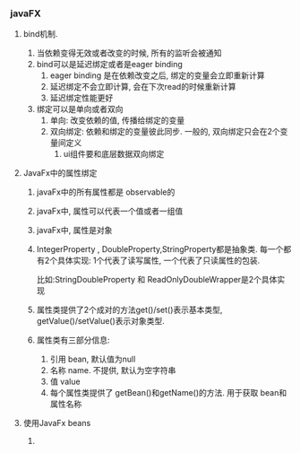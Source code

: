 ### javaFX

1. bind机制.  

   1. 当依赖变得无效或者改变的时候, 所有的监听会被通知
   2. bind可以是延迟绑定或者是eager binding
      1. eager binding 是在依赖改变之后, 绑定的变量会立即重新计算
      2. 延迟绑定不会立即计算, 会在下次read的时候重新计算
      3. 延迟绑定性能更好
   3. 绑定可以是单向或者双向
      1. 单向: 改变依赖的值, 传播给绑定的变量
      2. 双向绑定: 依赖和绑定的变量彼此同步.  一般的, 双向绑定只会在2个变量间定义
         1. ui组件要和底层数据双向绑定

2. JavaFx中的属性绑定

   1. javaFx中的所有属性都是 observable的

   2. javaFx中, 属性可以代表一个值或者一组值

   3. javaFx中, 属性是对象

   4. IntegerProperty , DoubleProperty,StringProperty都是抽象类. 每一个都有2个具体实现: 1个代表了读写属性, 一个代表了只读属性的包装.

      比如:StringDoubleProperty 和 ReadOnlyDoubleWrapper是2个具体实现

   5. 属性类提供了2个成对的方法get()/set()表示基本类型,   getValue()/setValue()表示对象类型.

   6. 属性类有三部分信息:

      1. 引用 bean,  默认值为null
      2. 名称 name. 不提供, 默认为空字符串
      3. 值  value
      4. 每个属性类提供了 getBean()和getName()的方法. 用于获取 bean和属性名称

3. 使用JavaFx beans

   1. 

      